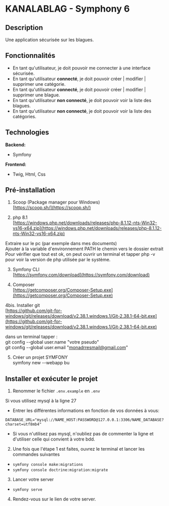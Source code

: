 # KANALABLAG - Symphony 6

## Description

Une application sécurisée sur les blagues.

## Fonctionnalités

- En tant qu'utilisateur, je doit pouvoir me connecter à une interface sécurisée.
- En tant qu'utilisateur **connecté**, je doit pouvoir créer | modifier | supprimer une catégorie.
- En tant qu'utilisateur **connecté**, je doit pouvoir créer | modifier | supprimer une blague.
- En tant qu'utilisateur **non connecté**, je doit pouvoir voir la liste des blagues.
- En tant qu'utilisateur **non connecté**, je doit pouvoir voir la liste des catégories.

## Technologies

**Backend:**

- Symfony

**Frontend:**

- Twig, Html, Css

## Pré-installation

1. Scoop (Package manager pour Windows)  
   [https://scoop.sh/](https://scoop.sh/)

2. php 8.1  
   [https://windows.php.net/downloads/releases/php-8.1.12-nts-Win32-vs16-x64.zip](https://windows.php.net/downloads/releases/php-8.1.12-nts-Win32-vs16-x64.zip)

Extraire sur le pc (par exemple dans mes documents)  
Ajouter à la variable d'environnement PATH le chemin vers le dossier extrait  
Pour vérifier que tout est ok, on peut ouvrir un terminal et tapper php -v pour voir la version de php utilisée par le système.

3. Symfony CLI  
   [https://symfony.com/download](https://symfony.com/download)

4. Composer  
   [https://getcomposer.org/Composer-Setup.exe](https://getcomposer.org/Composer-Setup.exe)

4bis. Installer git  
[https://github.com/git-for-windows/git/releases/download/v2.38.1.windows.1/Git-2.38.1-64-bit.exe](https://github.com/git-for-windows/git/releases/download/v2.38.1.windows.1/Git-2.38.1-64-bit.exe)

dans un terminal tapper :  
git config --global user.name "votre pseudo"  
git config --global user.email "[monadrresmail@gmail.com](https://mail.google.com/mail/?view=cm&fs=1&to=monadrresmail%40gmail.com&authuser=1)"

5. Créer un projet SYMFONY  
   symfony new --webapp bu

## Installer et exécuter le projet

1. Renommer le fichier `.env.example` en `.env`

Si vous utilisez mysql à la ligne 27

- Entrer les différentes informations en fonction de vos données à vous:

`DATABASE_URL="mysql://NAME_HOST:PASSWORD@127.0.0.1:3306/NAME_DATABASE?charset=utf8mb4"`

- Si vous n'utilisez pas mysql, n'oubliez pas de commenter la ligne et d'utiliser celle qui convient à votre bdd.

2. Une fois que l'étape 1 est faites, ouvrez le terminal et lancer les commandes suivantes

- `symfony console make:migrations`
- `symfony console doctrine:migration:migrate`

3. Lancer votre server

- `symfony serve`

4. Rendez-vous sur le lien de votre server.
